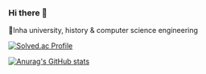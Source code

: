 ### Hi there 👋

🌱Inha university, history & computer science engineering



[![Solved.ac Profile](http://mazassumnida.wtf/api/v2/generate_badge?boj=yxin)](https://solved.ac/yxin/)


[![Anurag's GitHub stats](https://github-readme-stats.vercel.app/api?username=yxxiin)](https://github.com/yxxiin/github-readme-stats)



<!--
**yxxiin/yxxiin** is a ✨ _special_ ✨ repository because its `README.md` (this file) appears on your GitHub profile.

Here are some ideas to get you started:

- 🔭 I’m currently working on ...
- 🌱 I’m currently learning ...
- 👯 I’m looking to collaborate on ...
- 🤔 I’m looking for help with ...
- 💬 Ask me about ...
- 📫 How to reach me: ...
- 😄 Pronouns: ...
- ⚡ Fun fact: ...
-->
